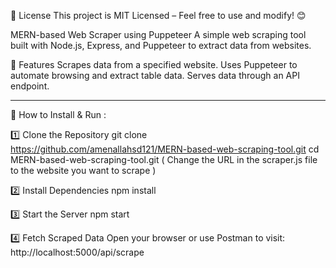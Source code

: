 📜 License
This project is MIT Licensed – Feel free to use and modify! 😊

MERN-based Web Scraper using Puppeteer
A simple web scraping tool built with Node.js, Express, and Puppeteer to extract data from websites.

🚀 Features
Scrapes data from a specified website.
Uses Puppeteer to automate browsing and extract table data.
Serves data through an API endpoint.

---------------------------------------------------------------------------------------------------------------------------------------------------------------

📌 How to Install & Run :


1️⃣ Clone the Repository
git clone https://github.com/amenallahsd121/MERN-based-web-scraping-tool.git
cd MERN-based-web-scraping-tool.git
( Change the URL in the scraper.js file to the website you want to scrape )

2️⃣ Install Dependencies
npm install

3️⃣ Start the Server
npm start

4️⃣ Fetch Scraped Data
Open your browser or use Postman to visit:
      http://localhost:5000/api/scrape
